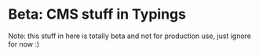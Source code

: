 # Beta: CMS stuff in Typings

Note: this stuff in here is totally beta and not for production use, just ignore for now :)